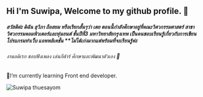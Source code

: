 ## Hi I'm Suwipa, Welcome to my github profile. 👋

 ##### สวัสดีค่ะ ดิฉัน สุวิภา ถือสยม หรือเรียกสั้นๆว่า เตย ตอนนี้กำลังศึกษาอยู่ที่คณะวิศวกรรมศาสตร์ สาขาวิศวกรรมคอมพิวเตอร์และหุ่นยนต์ ชั้นปีที่3 มหาวิทยาลัยกรุงเทพ เป็นคนชอบเรียนรู้เกี่ยวกับการเขียนโปรแกรมทำเว็บ แอพพลิเคชั่น **ไม่ได้เก่งมากแต่พร้อมที่จะเรียนรู้ค่ะ
###### งานอดิเรก ชอบฟังเพลง เล่นกีต้าร์ ศึกษาและพัฒนาตัวเอง 🎵
 
 🌱I’m currently learning Front end developer.
 
 ![Suwipa thuesayom](https://scontent.fbkk9-2.fna.fbcdn.net/v/t1.15752-9/35671428_2126140444338376_2841851633514577920_n.jpg?_nc_cat=109&ccb=2&_nc_sid=ae9488&_nc_ohc=GZdgbLBMsJsAX_0t_o1&_nc_ht=scontent.fbkk9-2.fna&oh=242abeaec8c5cfd3abc7ab2b0811dac7&oe=602071AD)
 
 

<!--
**Suwipathuesayom/Suwipathuesayom** is a ✨ _special_ ✨ repository because its `README.md` (this file) appears on your GitHub profile.

Here are some ideas to get you started:

- 🔭 I’m currently working on ...
- 🌱 I’m currently learning ...
- 👯 I’m looking to collaborate on ...
- 🤔 I’m looking for help with ...
- 💬 Ask me about ...
- 📫 How to reach me: ...
- 😄 Pronouns: ...
- ⚡ Fun fact: ...
-->
